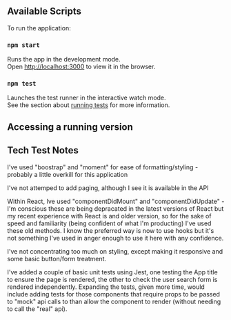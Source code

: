 
## Available Scripts

To run the application:

### `npm start`

Runs the app in the development mode.<br />
Open [http://localhost:3000](http://localhost:3000) to view it in the browser.

### `npm test`

Launches the test runner in the interactive watch mode.<br />
See the section about [running tests](https://facebook.github.io/create-react-app/docs/running-tests) for more information.

## Accessing a running version


## Tech Test Notes

I've used "boostrap" and "moment" for ease of formatting/styling - probably a little overkill for this application

I've not attemped to add paging, although I see it is available in the API

Within React, Ive used "componentDidMount" and "componentDidUpdate" - I'm conscious these are being depracated in the latest versions of React but my recent experience with React is and older version, so for the sake of speed and familiarity (being confident of what I'm producting) I've used these old methods.  I know the preferred way is now to use hooks but it's not something I've used in anger enough to use it here with any confidence.

I've not concentrating too much on styling, except making it responsive and some basic button/form treatment.

I've added a couple of basic unit tests using Jest, one testing the App title to ensure the page is rendered, the other to check the user search form is rendered independently. Expanding the tests, given more time, would include adding tests for those components that require props to be passed to "mock" api calls to than allow the component to render (without needing to call the "real" api).

